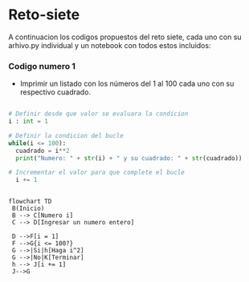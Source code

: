 # Reto-siete

A continuacion los codigos propuestos del reto siete, cada uno con su arhivo.py individual y un notebook con todos estos incluidos:

### Codigo numero 1

- Imprimir un listado con los números del 1 al 100 cada uno con su respectivo cuadrado.

```Python

# Definir desde que valor se evaluara la condicion
i : int = 1

# Definir la condicion del bucle
while(i <= 100):
  cuadrado = i**2
  print("Numero: " + str(i) + " y su cuadrado: " + str(cuadrado))

# Incrementar el valor para que complete el bucle
  i += 1
```

```mermaid

flowchart TD
 B(Inicio)
 B --> C[Numero i]
 C --> D[Ingresar un numero entero]
 
 D -->F[i = 1]
 F -->G{i <= 100?}
 G -->|Si|h[Haga i^2]
 G -->|No|K[Terminar]
 h --> J[i += 1]
 J-->G

```
 
